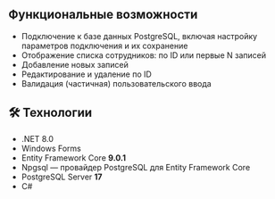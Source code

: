 ## Функциональные возможности

- Подключение к базе данных PostgreSQL, включая настройку параметров подключения и их сохранение
- Отображение списка сотрудников: по ID или первые N записей
- Добавление новых записей
- Редактирование и удаление по ID
- Валидация (частичная) пользовательского ввода

## 🛠️ Технологии

- .NET 8.0
- Windows Forms
- Entity Framework Core **9.0.1**
- Npgsql — провайдер PostgreSQL для Entity Framework Core
- PostgreSQL Server **17**
- C#
